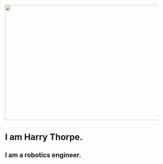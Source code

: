 <div align="center">
	<br>
	<img src="https://github.com/thorphar/thorphar/blob/main/assets/thorphar.gif" width="1800" height="380">
</div>

# I am Harry Thorpe. 
## I am a robotics engineer.

<!--
**thorphar/thorphar** is a ✨ _special_ ✨ repository because its `README.md` (this file) appears on your GitHub profile.

Here are some ideas to get you started:

- 🔭 I’m currently working on ...
- 🌱 I’m currently learning ...
- 👯 I’m looking to collaborate on ...
- 🤔 I’m looking for help with ...
- 💬 Ask me about ...
- 📫 How to reach me: ...
- 😄 Pronouns: ...
- ⚡ Fun fact: ...
-->
